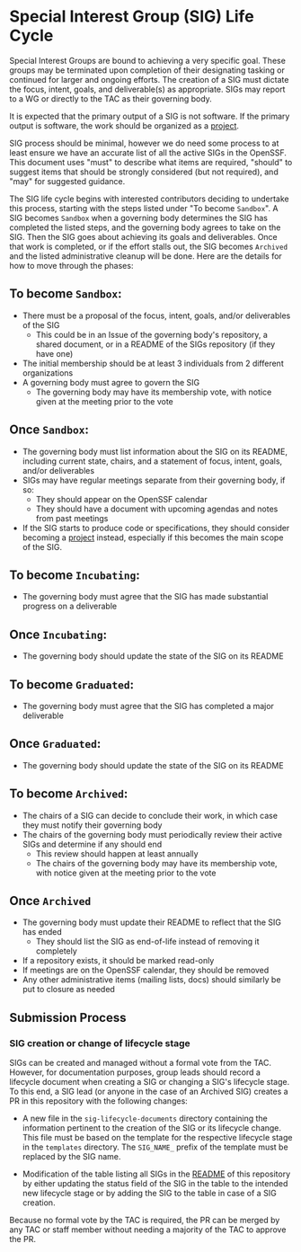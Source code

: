 # Special Interest Group (SIG) Life Cycle

Special Interest Groups are bound to achieving a very specific goal. These groups may be terminated upon completion of their designating tasking or continued for larger and ongoing efforts. The creation of a SIG must dictate the focus, intent, goals, and deliverable(s) as appropriate. SIGs may report to a WG or directly to the TAC as their governing body.

It is expected that the primary output of a SIG is not software. If the primary output is software, the work should be organized as a [project](./project-lifecycle.md).

SIG process should be minimal, however we do need some process to at least ensure we have an accurate list of all the active SIGs in the OpenSSF. This document uses "must" to describe what items are required, "should" to suggest items that should be strongly considered (but not required), and "may" for suggested guidance.

The SIG life cycle begins with interested contributors deciding to undertake this process, starting with the steps listed under "To become `Sandbox`". A SIG becomes `Sandbox` when a governing body determines the SIG has completed the listed steps, and the governing body agrees to take on the SIG. Then the SIG goes about achieving its goals and deliverables. Once that work is completed, or if the effort stalls out, the SIG becomes `Archived` and the listed administrative cleanup will be done. Here are the details for how to move through the phases:

## To become `Sandbox`:

* There must be a proposal of the focus, intent, goals, and/or deliverables of the SIG
  * This could be in an Issue of the governing body's repository, a shared document, or in a README of the SIGs repository (if they have one)
* The initial membership should be at least 3 individuals from 2 different organizations
* A governing body must agree to govern the SIG
  * The governing body may have its membership vote, with notice given at the meeting prior to the vote

## Once `Sandbox`:

* The governing body must list information about the SIG on its README, including current state, chairs, and a statement of focus, intent, goals, and/or deliverables
* SIGs may have regular meetings separate from their governing body, if so:
  * They should appear on the OpenSSF calendar
  * They should have a document with upcoming agendas and notes from past meetings
* If the SIG starts to produce code or specifications, they should consider becoming a [project](./project-lifecycle.md) instead, especially if this becomes the main scope of the SIG.

## To become `Incubating`:

* The governing body must agree that the SIG has made substantial progress on a deliverable

## Once `Incubating`:

* The governing body should update the state of the SIG on its README

## To become `Graduated`:

* The governing body must agree that the SIG has completed a major deliverable

## Once `Graduated`:

* The governing body should update the state of the SIG on its README

## To become `Archived`:

* The chairs of a SIG can decide to conclude their work, in which case they must notify their governing body
* The chairs of the governing body must periodically review their active SIGs and determine if any should end
  * This review should happen at least annually
  * The chairs of the governing body may have its membership vote, with notice given at the meeting prior to the vote

## Once `Archived`

* The governing body must update their README to reflect that the SIG has ended
  * They should list the SIG as end-of-life instead of removing it completely
* If a repository exists, it should be marked read-only
* If meetings are on the OpenSSF calendar, they should be removed
* Any other administrative items (mailing lists, docs) should similarly be put to closure as needed

## Submission Process

### SIG creation or change of lifecycle stage

SIGs can be created and managed without a formal vote from the TAC. However, for documentation purposes, group leads should record a lifecycle document when creating a SIG or changing a SIG's lifecycle stage. To this end, a SIG lead (or anyone in the case of an Archived SIG) creates a PR in this repository with the following changes:

* A new file in the `sig-lifecycle-documents` directory containing the information pertinent to the creation of the SIG or its lifecycle change. This file must be based on the template for the respective lifecycle stage in the `templates` directory. The `SIG_NAME_` prefix of the template must be replaced by the SIG name.

* Modification of the table listing all SIGs in the [README](../README.md) of this repository by either updating the status field of the SIG in the table to the intended new lifecycle stage or by adding the SIG to the table in case of a SIG creation.

Because no formal vote by the TAC is required, the PR can be merged by any TAC or staff member without needing a majority of the TAC to approve the PR.
